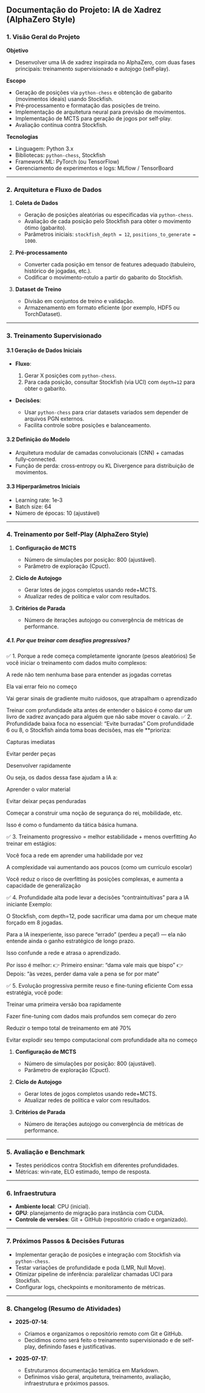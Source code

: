 ## Documentação do Projeto: IA de Xadrez (AlphaZero Style)

### 1. Visão Geral do Projeto

**Objetivo**

* Desenvolver uma IA de xadrez inspirada no AlphaZero, com duas fases principais: treinamento supervisionado e autojogo (self‑play).

**Escopo**

* Geração de posições via `python-chess` e obtenção de gabarito (movimentos ideais) usando Stockfish.
* Pré‑processamento e formatação das posições de treino.
* Implementação de arquitetura neural para previsão de movimentos.
* Implementação de MCTS para geração de jogos por self‑play.
* Avaliação contínua contra Stockfish.

**Tecnologias**

* Linguagem: Python 3.x
* Bibliotecas: `python-chess`, Stockfish
* Framework ML: PyTorch (ou TensorFlow)
* Gerenciamento de experimentos e logs: MLflow / TensorBoard

---

### 2. Arquitetura e Fluxo de Dados

1. **Coleta de Dados**

   * Geração de posições aleatórias ou especificadas via `python-chess`.
   * Avaliação de cada posição pelo Stockfish para obter o movimento ótimo (gabarito).
   * Parâmetros iniciais: `stockfish_depth = 12`, `positions_to_generate = 1000`.

2. **Pré‑processamento**

   * Converter cada posição em tensor de features adequado (tabuleiro, histórico de jogadas, etc.).
   * Codificar o movimento-rotulo a partir do gabarito do Stockfish.

3. **Dataset de Treino**

   * Divisão em conjuntos de treino e validação.
   * Armazenamento em formato eficiente (por exemplo, HDF5 ou TorchDataset).

---

### 3. Treinamento Supervisionado

#### 3.1 Geração de Dados Iniciais

* **Fluxo**:

  1. Gerar X posições com `python-chess`.
  2. Para cada posição, consultar Stockfish (via UCI) com `depth=12` para obter o gabarito.

* **Decisões**:

  * Usar `python-chess` para criar datasets variados sem depender de arquivos PGN externos.
  * Facilita controle sobre posições e balanceamento.

#### 3.2 Definição do Modelo

* Arquitetura modular de camadas convolucionais (CNN) + camadas fully‑connected.
* Função de perda: cross‑entropy ou KL Divergence para distribuição de movimentos.

#### 3.3 Hiperparâmetros Iniciais

* Learning rate: 1e‑3
* Batch size: 64
* Número de épocas: 10 (ajustável)

---

### 4. Treinamento por Self‑Play (AlphaZero Style)

1. **Configuração de MCTS**

   * Número de simulações por posição: 800 (ajustável).
   * Parâmetro de exploração (Cpuct).

2. **Ciclo de Autojogo**

   * Gerar lotes de jogos completos usando rede+MCTS.
   * Atualizar redes de política e valor com resultados.

3. **Critérios de Parada**

   * Número de iterações autojogo ou convergência de métricas de performance.

##### 4.1. Por que treinar com desafios progressivos?
✅ 1. Porque a rede começa completamente ignorante (pesos aleatórios)
Se você iniciar o treinamento com dados muito complexos:

A rede não tem nenhuma base para entender as jogadas corretas

Ela vai errar feio no começo

Vai gerar sinais de gradiente muito ruidosos, que atrapalham o aprendizado

Treinar com profundidade alta antes de entender o básico é como dar um livro de xadrez avançado para alguém que não sabe mover o cavalo.
✅ 2. Profundidade baixa foca no essencial: “Evite burradas”
Com profundidade 6 ou 8, o Stockfish ainda toma boas decisões, mas ele **prioriza:

Capturas imediatas

Evitar perder peças

Desenvolver rapidamente

Ou seja, os dados dessa fase ajudam a IA a:

Aprender o valor material

Evitar deixar peças penduradas

Começar a construir uma noção de segurança do rei, mobilidade, etc.

Isso é como o fundamento da tática básica humana.

✅ 3. Treinamento progressivo = melhor estabilidade + menos overfitting
Ao treinar em estágios:

Você foca a rede em aprender uma habilidade por vez

A complexidade vai aumentando aos poucos (como um currículo escolar)

Você reduz o risco de overfitting às posições complexas, e aumenta a capacidade de generalização

✅ 4. Profundidade alta pode levar a decisões “contraintuitivas” para a IA iniciante
Exemplo:

O Stockfish, com depth=12, pode sacrificar uma dama por um cheque mate forçado em 8 jogadas.

Para a IA inexperiente, isso parece “errado” (perdeu a peça!) — ela não entende ainda o ganho estratégico de longo prazo.

Isso confunde a rede e atrasa o aprendizado.

Por isso é melhor:
👉 Primeiro ensinar: “dama vale mais que bispo”
👉 Depois: “às vezes, perder dama vale a pena se for por mate”

✅ 5. Evolução progressiva permite reuso e fine-tuning eficiente
Com essa estratégia, você pode:

Treinar uma primeira versão boa rapidamente

Fazer fine-tuning com dados mais profundos sem começar do zero

Reduzir o tempo total de treinamento em até 70%

Evitar explodir seu tempo computacional com profundidade alta no começo



1. **Configuração de MCTS**

   * Número de simulações por posição: 800 (ajustável).
   * Parâmetro de exploração (Cpuct).

2. **Ciclo de Autojogo**

   * Gerar lotes de jogos completos usando rede+MCTS.
   * Atualizar redes de política e valor com resultados.

3. **Critérios de Parada**

   * Número de iterações autojogo ou convergência de métricas de performance.
---

### 5. Avaliação e Benchmark

* Testes periódicos contra Stockfish em diferentes profundidades.
* Métricas: win‑rate, ELO estimado, tempo de resposta.

---

### 6. Infraestrutura

* **Ambiente local**: CPU (inicial).
* **GPU**: planejamento de migração para instância com CUDA.
* **Controle de versões**: Git + GitHub (repositório criado e organizado).

---

### 7. Próximos Passos & Decisões Futuras

* Implementar geração de posições e integração com Stockfish via `python-chess`.
* Testar variações de profundidade e poda (LMR, Null Move).
* Otimizar pipeline de inferência: paralelizar chamadas UCI para Stockfish.
* Configurar logs, checkpoints e monitoramento de métricas.

---

### 8. Changelog (Resumo de Atividades)

* **2025-07-14**:

  * Criamos e organizamos o repositório remoto com Git e GitHub.
  * Decidimos como será feito o treinamento supervisionado e de self-play, definindo fases e justificativas.

* **2025-07-17**:

  * Estruturamos documentação temática em Markdown.
  * Definimos visão geral, arquitetura, treinamento, avaliação, infraestrutura e próximos passos.
